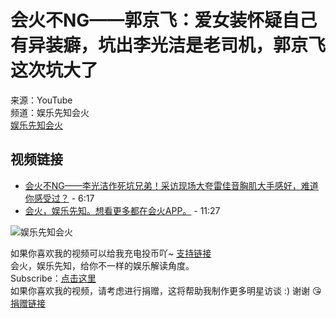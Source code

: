 # 会火不NG——郭京飞：爱女装怀疑自己有异装癖，坑出李光洁是老司机，郭京飞这次坑大了

来源：YouTube  
频道：娱乐先知会火  
[娱乐先知会火](https://www.youtube.com/channel/UCMELDborm90TukfPaB55mtQ)

## 视频链接
- [会火不NG——李光洁作死坑兄弟！采访现场大夸雷佳音胸肌大手感好，难道你感受过？](https://www.youtube.com/watch?v=pwODHAVh7UQ) - 6:17
- [会火，娱乐先知。想看更多都在会火APP。](https://www.youtube.com/watch?v=PFmzwMZ7ixU) - 11:27

![娱乐先知会火](https://i.ytimg.com/an/MELDborm90TukfPaB55mtQ/featured_channel.jpg?v=60642948)

如果你喜欢我的视频可以给我充电投币吖~ [支持链接](https://paypal.me/huihuogossip)  
会火，娱乐先知，给你不一样的娱乐解读角度。  
Subscribe：[点击这里](https://is.gd/Gbb40o)  
如果你喜欢我的视频，请考虑进行捐赠，这将帮助我制作更多明星访谈 :) 谢谢 😘 [捐赠链接](https://paypal.me/huihuogossip)